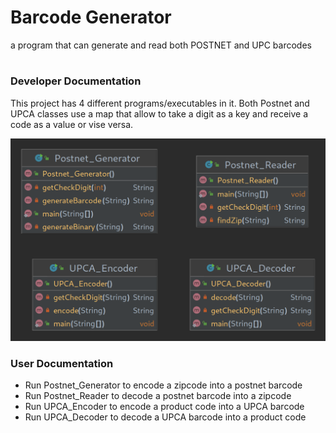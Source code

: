 # Barcode Generator
a program that can generate and read both POSTNET and UPC barcodes
#

### Developer Documentation
This project has 4 different programs/executables in it. Both Postnet and UPCA classes use a map that allow to take a digit as a key and receive a code as a value or vise versa.

![UML](../umls/BarcodesUML.png)

### User Documentation
- Run Postnet_Generator to encode a zipcode into a postnet barcode
- Run Postnet_Reader to decode a postnet barcode into a zipcode
- Run UPCA_Encoder to encode a product code into a UPCA barcode
- Run UPCA_Decoder to decode a UPCA barcode into a product code